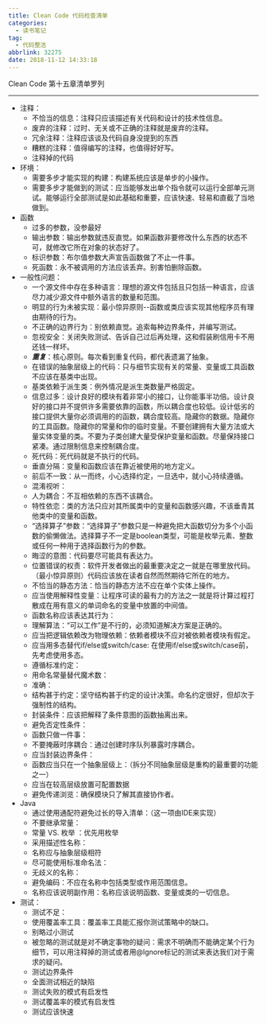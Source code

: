 ```yaml
---
title: Clean Code 代码检查清单
categories:
  - 读书笔记
tag:
  - 代码整洁
abbrlink: 32275
date: 2018-11-12 14:33:18
---
```


Clean Code 第十五章清单罗列


<!-- more -->
---
- 注释：
    - 不恰当的信息：注释只应该描述有关代码和设计的技术性信息。
    - 废弃的注释：过时、无关或不正确的注释就是废弃的注释。
    - 冗余注释：注释应该谈及代码自身没提到的东西
    - 糟糕的注释：值得编写的注释，也值得好好写。
    - 注释掉的代码
- 环境：
    - 需要多步才能实现的构建：构建系统应该是单步的小操作。
    - 需要多步才能做到的测试：应当能够发出单个指令就可以运行全部单元测试。能够运行全部测试是如此基础和重要，应该快速、轻易和直截了当地做到。
- 函数
    - 过多的参数，没参最好
    - 输出参数：输出参数就违反直觉。如果函数非要修改什么东西的状态不可，就修改它所在对象的状态好了。
    - 标识参数：布尔值参数大声宣告函数做了不止一件事。
    - 死函数：永不被调用的方法应该丢弃。别害怕删除函数。
- 一般性问题：
    - 一个源文件中存在多种语言：理想的源文件包括且只包括一种语言，应该尽力减少源文件中额外语言的数量和范围。
    - 明显的行为未被实现：最小惊异原则--函数或类应该实现其他程序员有理由期待的行为。
    - 不正确的边界行为：别依赖直觉。追索每种边界条件，并编写测试。
    - 忽视安全：关闭失败测试、告诉自己过后再处理，这和假装刷信用卡不用还钱一样坏。
    - ***重复***：核心原则。每次看到重复代码，都代表遗漏了抽象。
    - 在错误的抽象层级上的代码：只与细节实现有关的常量、变量或工具函数不应该在基类中出现。
    - 基类依赖于派生类：例外情况是派生类数量严格固定。
    - 信息过多：设计良好的模块有着非常小的接口，让你能事半功倍。设计良好的接口并不提供许多需要依靠的函数，所以耦合度也较低。设计低劣的接口提供大量你必须调用的的函数，耦合度较高。隐藏你的数据。隐藏你的工具函数。隐藏你的常量和你的临时变量。不要创建拥有大量方法或大量实体变量的类。不要为子类创建大量受保护变量和函数。尽量保持接口紧凑。通过限制信息来控制耦合度。
    - 死代码：死代码就是不执行的代码。
    - 垂直分隔：变量和函数应该在靠近被使用的地方定义。
    - 前后不一致：从一而终，小心选择约定，一旦选中，就小心持续遵循。
    - 混淆视听：
    - 人为耦合：不互相依赖的东西不该耦合。
    - 特性依恋：类的方法只应对其所属类中的变量和函数感兴趣，不该垂青其他类中的变量和函数。
    - “选择算子”参数：“选择算子”参数只是一种避免把大函数切分为多个小函数的偷懒做法。选择算子不一定是boolean类型，可能是枚举元素、整数或任何一种用于选择函数行为的参数。
    - 晦涩的意图：代码要尽可能具有表达力。
    - 位置错误的权责：软件开发者做出的最重要决定之一就是在哪里放代码。（最小惊异原则）代码应该放在读者自然而然期待它所在的地方。
    - 不恰当的静态方法：恰当的静态方法不应在单个实体上操作。
    - 应当使用解释性变量：让程序可读的最有力的方法之一就是将计算过程打散成在用有意义的单词命名的变量中放置的中间值。
    - 函数名称应该表达其行为：
    - 理解算法：“可以工作”是不行的，必须知道解决方案是正确的。
    - 应当把逻辑依赖改为物理依赖：依赖者模块不应对被依赖者模块有假定。
    - 应当用多态替代if/else或switch/case: 在使用if/else或switch/case前，先考虑使用多态。
    - 遵循标准约定：
    - 用命名常量替代魔术数：
    - 准确：
    - 结构甚于约定：坚守结构甚于约定的设计决策。命名约定很好，但却次于强制性的结构。
    - 封装条件：应该把解释了条件意图的函数抽离出来。
    - 避免否定性条件：
    - 函数只做一件事：
    - 不要掩蔽时序耦合：通过创建时序队列暴露时序耦合。
    - 应当封装边界条件：
    - 函数应当只在一个抽象层级上：（拆分不同抽象层级是重构的最重要的功能之一）
    - 应当在较高层级放置可配置数据
    - 避免传递浏览：确保模块只了解其直接协作者。
- Java
    - 通过使用通配符避免过长的导入清单：（这一项由IDE来实现）
    - 不要继承常量：
    - 常量 VS. 枚举 ：优先用枚举
    - 采用描述性名称：
    - 名称应与抽象层级相符
    - 尽可能使用标准命名法：
    - 无歧义的名称：
    - 避免编码：不应在名称中包括类型或作用范围信息。
    - 名称应该说明副作用：名称应该说明函数、变量或类的一切信息。
- 测试：
    - 测试不足：
    - 使用覆盖率工具：覆盖率工具能汇报你测试策略中的缺口。
    - 别略过小测试
    - 被忽略的测试就是对不确定事物的疑问：需求不明确而不能确定某个行为细节，可以用注释掉的测试或者用@Ignore标记的测试来表达我们对于需求的疑问。
    - 测试边界条件
    - 全面测试相近的缺陷
    - 测试失败的模式有启发性
    - 测试覆盖率的模式有启发性
    - 测试应该快速
